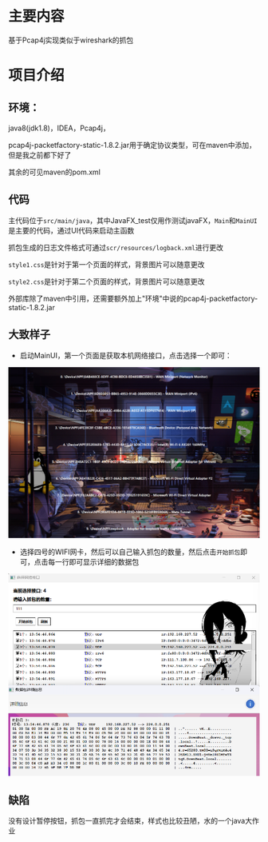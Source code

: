 # 主要内容

基于Pcap4j实现类似于wireshark的抓包

# 项目介绍

## 环境：

java8(jdk1.8)，IDEA，Pcap4j，

pcap4j-packetfactory-static-1.8.2.jar用于确定协议类型，可在maven中添加，但是我之前都下好了

其余的可见maven的pom.xml

## 代码

主代码位于`src/main/java`，其中JavaFX_test仅用作测试javaFX，`Main`和`MainUI`是主要的代码，通过UI代码来启动主函数

抓包生成的日志文件格式可通过`scr/resources/logback.xml`进行更改

`style1.css`是针对于第一个页面的样式，背景图片可以随意更改

`style2.css`是针对于第二个页面的样式，背景图片可以随意更改

外部库除了maven中引用，还需要额外加上"环境"中说的pcap4j-packetfactory-static-1.8.2.jar

## 大致样子

- 启动MainUI，第一个页面是获取本机网络接口，点击选择一个即可：

![第一个页面](README/image-20250107135402404.png)



- 选择四号的WIFI网卡，然后可以自己输入抓包的数量，然后点击`开始抓包`即可，点击每一行即可显示详细的数据包

![image-20250107135719381](README/image-20250107135719381.png)

## 缺陷

没有设计暂停按钮，抓包一直抓完才会结束，样式也比较丑陋，水的一个java大作业




